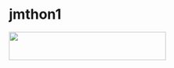 # jmthon1

<p align="left"><a href="https://heroku.com/deploy?template=https://github.com/JMTHON-AR/jmthon1"> <img src="https://img.shields.io/badge/Deploy%20To%20Heroku-purple?style=for-the-badge&logo=heroku" width="320" height="58.45"/></a></p>
